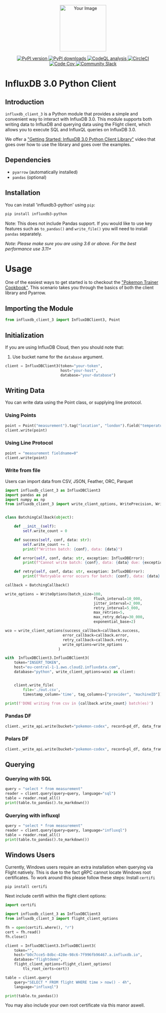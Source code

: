 <p align="center">
    <img src="https://github.com/InfluxCommunity/influxdb3-python/blob/main/python-logo.png?raw=true" alt="Your Image" width="150px">
</p>

<p align="center">
    <a href="https://pypi.org/project/influxdb3-python/">
        <img src="https://img.shields.io/pypi/v/influxdb3-python.svg" alt="PyPI version">
    </a>
    <a href="https://pypi.org/project/influxdb3-python/">
        <img src="https://img.shields.io/pypi/dm/influxdb3-python.svg" alt="PyPI downloads">
    </a>
    <a href="https://github.com/InfluxCommunity/influxdb3-python/actions/workflows/codeql-analysis.yml">
        <img src="https://github.com/InfluxCommunity/influxdb3-python/actions/workflows/codeql-analysis.yml/badge.svg?branch=main" alt="CodeQL analysis">
    </a>
    <a href="https://dl.circleci.com/status-badge/redirect/gh/InfluxCommunity/influxdb3-python/tree/main">
        <img src="https://dl.circleci.com/status-badge/img/gh/InfluxCommunity/influxdb3-python/tree/main.svg?style=svg" alt="CircleCI">
    </a>
    <a href="https://codecov.io/gh/InfluxCommunity/influxdb3-python">
        <img src="https://codecov.io/gh/InfluxCommunity/influxdb3-python/branch/main/graph/badge.svg" alt="Code Cov"/>
    </a>
    <a href="https://influxcommunity.slack.com">
        <img src="https://img.shields.io/badge/slack-join_chat-white.svg?logo=slack&style=social" alt="Community Slack">
    </a>
</p>

# InfluxDB 3.0 Python Client
## Introduction

`influxdb_client_3` is a Python module that provides a simple and convenient way to interact with InfluxDB 3.0. This module supports both writing data to InfluxDB and querying data using the Flight client, which allows you to execute SQL and InfluxQL queries on InfluxDB 3.0.

We offer a ["Getting Started: InfluxDB 3.0 Python Client Library"](https://www.youtube.com/watch?v=tpdONTm1GC8) video that goes over how to use the library and goes over the examples.
## Dependencies

- `pyarrow` (automatically installed)
- `pandas` (optional)


## Installation

You can install 'influxdb3-python' using `pip`:

```bash
pip install influxdb3-python
```

Note: This does not include Pandas support. If you would like to use key features such as `to_pandas()`  and `write_file()` you will need to install `pandas` separately.

*Note: Please make sure you are using 3.6 or above. For the best performance use 3.11+*

# Usage
One of the easiest ways to get started is to checkout the ["Pokemon Trainer Cookbook"](Examples/pokemon-trainer/cookbook.ipynb). This scenario takes you through the basics of both the client library and Pyarrow.

## Importing the Module
```python
from influxdb_client_3 import InfluxDBClient3, Point
```

## Initialization
If you are using InfluxDB Cloud, then you should note that:
1. Use bucket name for the `database` argument.

```python
client = InfluxDBClient3(token="your-token",
                         host="your-host",
                         database="your-database")
```

## Writing Data
You can write data using the Point class, or supplying line protocol.

### Using Points
```python
point = Point("measurement").tag("location", "london").field("temperature", 42)
client.write(point)
```
### Using Line Protocol
```python
point = "measurement fieldname=0"
client.write(point)
```

### Write from file
Users can import data from CSV, JSON, Feather, ORC, Parquet
```python
import influxdb_client_3 as InfluxDBClient3
import pandas as pd
import numpy as np
from influxdb_client_3 import write_client_options, WritePrecision, WriteOptions, InfluxDBError


class BatchingCallback(object):

    def __init__(self):
        self.write_count = 0

    def success(self, conf, data: str):
        self.write_count += 1
        print(f"Written batch: {conf}, data: {data}")

    def error(self, conf, data: str, exception: InfluxDBError):
        print(f"Cannot write batch: {conf}, data: {data} due: {exception}")

    def retry(self, conf, data: str, exception: InfluxDBError):
        print(f"Retryable error occurs for batch: {conf}, data: {data} retry: {exception}")

callback = BatchingCallback()

write_options = WriteOptions(batch_size=100,
                                        flush_interval=10_000,
                                        jitter_interval=2_000,
                                        retry_interval=5_000,
                                        max_retries=5,
                                        max_retry_delay=30_000,
                                        exponential_base=2)

wco = write_client_options(success_callback=callback.success,
                          error_callback=callback.error,
                          retry_callback=callback.retry,
                          write_options=write_options
                        )

with  InfluxDBClient3.InfluxDBClient3(
    token="INSERT_TOKEN",
    host="eu-central-1-1.aws.cloud2.influxdata.com",
    database="python", write_client_options=wco) as client:


    client.write_file(
        file='./out.csv',
        timestamp_column='time', tag_columns=["provider", "machineID"])

print(f'DONE writing from csv in {callback.write_count} batch(es)')

```

### Pandas DF
```python
client._write_api.write(bucket="pokemon-codex", record=pd_df, data_frame_measurement_name='caught', data_frame_tag_columns=['trainer', 'id', 'num'], data_frame_timestamp_column='timestamp')
```

### Polars DF
```python
client._write_api.write(bucket="pokemon-codex", record=pl_df, data_frame_measurement_name='caught', data_frame_tag_columns=['trainer', 'id', 'num'], data_frame_timestamp_column='timestamp')
```

## Querying

### Querying with SQL
```python
query = "select * from measurement"
reader = client.query(query=query, language="sql")
table = reader.read_all()
print(table.to_pandas().to_markdown())
```

### Querying with influxql
```python
query = "select * from measurement"
reader = client.query(query=query, language="influxql")
table = reader.read_all()
print(table.to_pandas().to_markdown())
```

## Windows Users
Currently, Windows users require an extra installation when querying via Flight natively. This is due to the fact gRPC cannot locate Windows root certificates. To work around this please follow these steps:
Install `certifi`
```bash
pip install certifi
```
Next include certifi within the flight client options:

```python
import certifi

import influxdb_client_3 as InfluxDBClient3
from influxdb_client_3 import flight_client_options

fh = open(certifi.where(), "r")
cert = fh.read()
fh.close()

client = InfluxDBClient3.InfluxDBClient3(
    token="",
    host="b0c7cce5-8dbc-428e-98c6-7f996fb96467.a.influxdb.io",
    database="flightdemo",
    flight_client_options=flight_client_options(
        tls_root_certs=cert))

table = client.query(
    query="SELECT * FROM flight WHERE time > now() - 4h",
    language="influxql")

print(table.to_pandas())
```
You may also include your own root certificate via this manor aswell.
